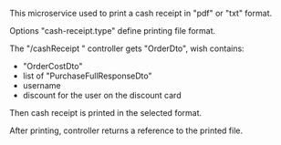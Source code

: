 This microservice used to print a cash receipt in "pdf" or "txt" format.

Options "cash-receipt.type" define printing file format.

The "/cashReceipt " controller gets "OrderDto", wish contains:

- "OrderCostDto"
- list of "PurchaseFullResponseDto"
- username
- discount for the user on the discount card

Then cash receipt is printed in the selected format.

After printing, controller returns a reference to the printed file.


